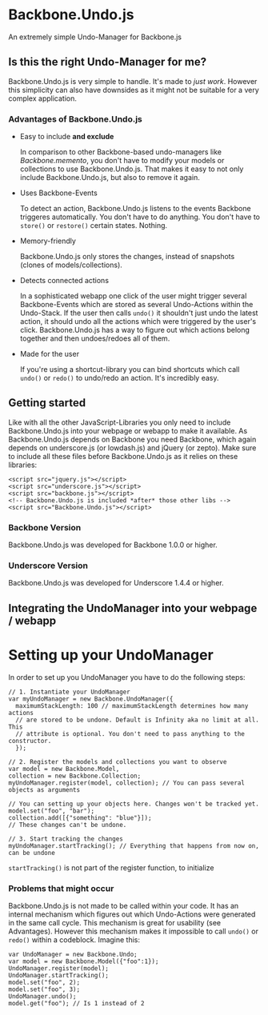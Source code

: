 Backbone.Undo.js
================

An extremely simple Undo-Manager for Backbone.js

## Is this the right Undo-Manager for me?

Backbone.Undo.js is very simple to handle. It's made to *just work*. However this simplicity can also have downsides as it might not be suitable for a very complex application.

### Advantages of Backbone.Undo.js

*   Easy to include **and exclude**

    In comparison to other Backbone-based undo-managers like *Backbone.memento*, you don't have to modify your models or collections to use Backbone.Undo.js. That makes it easy to not only include Backbone.Undo.js, but also to remove it again.
    
*   Uses Backbone-Events

    To detect an action, Backbone.Undo.js listens to the events Backbone triggeres automatically. You don't have to do anything. You don't have to `store()` or `restore()` certain states. Nothing.

*   Memory-friendly

    Backbone.Undo.js only stores the changes, instead of snapshots (clones of models/collections).

*   Detects connected actions
   
    In a sophisticated webapp one click of the user might trigger several Backbone-Events which are stored as several Undo-Actions within the Undo-Stack. If the user then calls `undo()` it shouldn't just undo the latest action, it should undo all the actions which were triggered by the user's click. Backbone.Undo.js has a way to figure out which actions belong together and then undoes/redoes all of them.

*   Made for the user

    If you're using a shortcut-library you can bind shortcuts which call `undo()` or `redo()` to undo/redo an action. It's incredibly easy.
    
## Getting started

Like with all the other JavaScript-Libraries you only need to include Backbone.Undo.js into your webpage or webapp to make it available.
As Backbone.Undo.js depends on Backbone you need Backbone, which again depends on underscore.js (or lowdash.js) and jQuery (or zepto). Make sure to include all these files before Backbone.Undo.js as it relies on these libraries:
  
    <script src="jquery.js"></script>
    <script src="underscore.js"></script>
    <script src="backbone.js"></script>
    <!-- Backbone.Undo.js is included *after* those other libs -->
    <script src="Backbone.Undo.js"></script>


### Backbone Version

Backbone.Undo.js was developed for Backbone 1.0.0 or higher.

### Underscore Version

Backbone.Undo.js was developed for Underscore 1.4.4 or higher.

## Integrating the UndoManager into your webpage / webapp

# Setting up your UndoManager

In order to set up you UndoManager you have to do the following steps:

    // 1. Instantiate your UndoManager
    var myUndoManager = new Backbone.UndoManager({
      maximumStackLength: 100 // maximumStackLength determines how many actions
      // are stored to be undone. Default is Infinity aka no limit at all. This
      // attribute is optional. You don't need to pass anything to the constructor.
      });
      
    // 2. Register the models and collections you want to observe
    var model = new Backbone.Model,
    collection = new Backbone.Collection;
    myUndoManager.register(model, collection); // You can pass several objects as arguments
    
    // You can setting up your objects here. Changes won't be tracked yet.
    model.set("foo", "bar");
    collection.add([{"something": "blue"}]);
    // These changes can't be undone.
    
    // 3. Start tracking the changes
    myUndoManager.startTracking(); // Everything that happens from now on, can be undone
    
`startTracking()` is not part of the register function, to initialize

### Problems that might occur

Backbone.Undo.js is not made to be called within your code. It has an internal mechanism which figures out which Undo-Actions were generated in the same call cycle. 
This mechanism is great for usability (see Advantages). However this mechanism makes it impossible to call `undo()` or `redo()` within a codeblock. Imagine this:
    
    var UndoManager = new Backbone.Undo;
    var model = new Backbone.Model({"foo":1});
    UndoManager.register(model);
    UndoManager.startTracking();
    model.set("foo", 2);
    model.set("foo", 3);
    UndoManager.undo();
    model.get("foo"); // Is 1 instead of 2
